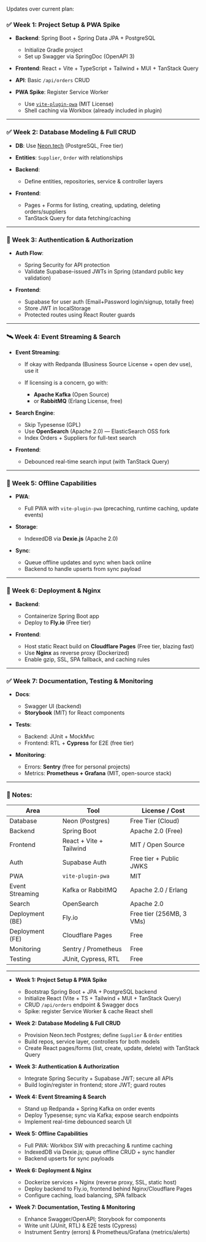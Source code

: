 Updates over current plan:

### ✅ Week 1: Project Setup & PWA Spike

* **Backend**: Spring Boot + Spring Data JPA + PostgreSQL

  * Initialize Gradle project
  * Set up Swagger via SpringDoc (OpenAPI 3)
* **Frontend**: React + Vite + TypeScript + Tailwind + MUI + TanStack Query
* **API**: Basic `/api/orders` CRUD
* **PWA Spike**: Register Service Worker

  * Use [`vite-plugin-pwa`](https://vite-pwa-org.netlify.app/) (MIT License)
  * Shell caching via Workbox (already included in plugin)

---

### ✅ Week 2: Database Modeling & Full CRUD

* **DB**: Use [Neon.tech](https://neon.tech/) (PostgreSQL, Free tier)
* **Entities**: `Supplier`, `Order` with relationships
* **Backend**:

  * Define entities, repositories, service & controller layers
* **Frontend**:

  * Pages + Forms for listing, creating, updating, deleting orders/suppliers
  * TanStack Query for data fetching/caching

---

### 🔐 Week 3: Authentication & Authorization

* **Auth Flow**:

  * Spring Security for API protection
  * Validate Supabase-issued JWTs in Spring (standard public key validation)
* **Frontend**:

  * Supabase for user auth (Email+Password login/signup, totally free)
  * Store JWT in localStorage
  * Protected routes using React Router guards

---

### 🛰️ Week 4: Event Streaming & Search

* **Event Streaming**:

  * If okay with Redpanda (Business Source License + open dev use), use it
  * If licensing is a concern, go with:

    * **Apache Kafka** (Open Source)
    * or **RabbitMQ** (Erlang License, free)
* **Search Engine**:

  * Skip Typesense (GPL)
  * Use **OpenSearch** (Apache 2.0) — ElasticSearch OSS fork
  * Index Orders + Suppliers for full-text search
* **Frontend**:

  * Debounced real-time search input (with TanStack Query)

---

### 🔌 Week 5: Offline Capabilities

* **PWA**:

  * Full PWA with `vite-plugin-pwa` (precaching, runtime caching, update events)
* **Storage**:

  * IndexedDB via **Dexie.js** (Apache 2.0)
* **Sync**:

  * Queue offline updates and sync when back online
  * Backend to handle upserts from sync payload

---

### 🚢 Week 6: Deployment & Nginx

* **Backend**:

  * Containerize Spring Boot app
  * Deploy to **Fly.io** (Free tier)
* **Frontend**:

  * Host static React build on **Cloudflare Pages** (Free tier, blazing fast)
  * Use **Nginx** as reverse proxy (Dockerized)
  * Enable gzip, SSL, SPA fallback, and caching rules

---

### ✅ Week 7: Documentation, Testing & Monitoring

* **Docs**:

  * Swagger UI (backend)
  * **Storybook** (MIT) for React components
* **Tests**:

  * Backend: JUnit + MockMvc
  * Frontend: RTL + **Cypress** for E2E (free tier)
* **Monitoring**:

  * Errors: **Sentry** (free for personal projects)
  * Metrics: **Prometheus + Grafana** (MIT, open-source stack)

---

### 🧩 Notes:

| Area            | Tool                    | License / Cost           |
| --------------- | ----------------------- | ------------------------ |
| Database        | Neon (Postgres)         | Free Tier (Cloud)        |
| Backend         | Spring Boot             | Apache 2.0 (Free)        |
| Frontend        | React + Vite + Tailwind | MIT / Open Source        |
| Auth            | Supabase Auth           | Free tier + Public JWKS  |
| PWA             | `vite-plugin-pwa`       | MIT                      |
| Event Streaming | Kafka or RabbitMQ       | Apache 2.0 / Erlang      |
| Search          | OpenSearch              | Apache 2.0               |
| Deployment (BE) | Fly.io                  | Free tier (256MB, 3 VMs) |
| Deployment (FE) | Cloudflare Pages        | Free                     |
| Monitoring      | Sentry / Prometheus     | Free                     |
| Testing         | JUnit, Cypress, RTL     | Free                     |

---

* **Week 1: Project Setup & PWA Spike**

  * Bootstrap Spring Boot + JPA + PostgreSQL backend
  * Initialize React (Vite + TS + Tailwind + MUI + TanStack Query)
  * CRUD `/api/orders` endpoint & Swagger docs
  * Spike: register Service Worker & cache React shell

* **Week 2: Database Modeling & Full CRUD**

  * Provision Neon.tech Postgres; define `Supplier` & `Order` entities
  * Build repos, service layer, controllers for both models
  * Create React pages/forms (list, create, update, delete) with TanStack Query

* **Week 3: Authentication & Authorization**

  * Integrate Spring Security + Supabase JWT; secure all APIs
  * Build login/register in frontend; store JWT; guard routes

* **Week 4: Event Streaming & Search**

  * Stand up Redpanda + Spring Kafka on order events
  * Deploy Typesense; sync via Kafka; expose search endpoints
  * Implement real-time debounced search UI

* **Week 5: Offline Capabilities**

  * Full PWA: Workbox SW with precaching & runtime caching
  * IndexedDB via Dexie.js; queue offline CRUD + sync handler
  * Backend upserts for sync payloads

* **Week 6: Deployment & Nginx**

  * Dockerize services + Nginx (reverse proxy, SSL, static host)
  * Deploy backend to Fly.io, frontend behind Nginx/Cloudflare Pages
  * Configure caching, load balancing, SPA fallback

* **Week 7: Documentation, Testing & Monitoring**

  * Enhance Swagger/OpenAPI; Storybook for components
  * Write unit (JUnit, RTL) & E2E tests (Cypress)
  * Instrument Sentry (errors) & Prometheus/Grafana (metrics/alerts)
